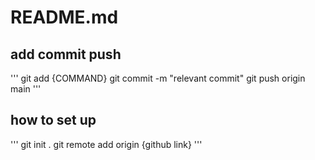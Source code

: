 # README.md

## add commit push
'''
git add {COMMAND}
git commit -m "relevant commit"
git push origin main
'''
## how to set up
'''
git init .
git remote add origin {github link}
'''